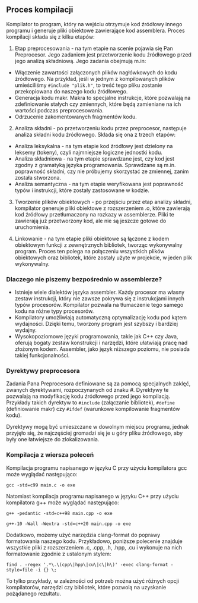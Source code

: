 ## Proces kompilacji

Kompilator to program, który na wejściu otrzymuje kod źródłowy innego programu i generuje pliki obiektowe zawierające kod assemblera. Proces kompilacji składa się z kilku etapów:

1. Etap preprocesowania - na tym etapie na scenie pojawia się Pan Preprocesor. Jego zadaniem jest przetworzenie kodu źródłowego przed jego analizą składniową. Jego zadania obejmują m.in:
  * Włączenie zawartości załączonych plików nagłówkowych do kodu źródłowego. Na przykład, jeśli w jednym z kompilowanych plików umieściliśmy <code>#include "plik.h"</code>, to treść tego pliku zostanie przekopiowana do naszego kodu źródłowego.
  * Generacja kodu makr. Makra to specjalne instrukcje, które pozwalają na zdefiniowanie stałych czy zmiennych, które będą zamieniane na ich wartości podczas preprocesowania.
  * Odrzucenie zakomentowanych fragmentów kodu.

2. Analiza składni - po przetworzeniu kodu przez preprocesor, następuje analiza składni kodu źródłowego. Składa się ona z trzech etapów:
  * Analiza leksykalna - na tym etapie kod źródłowy jest dzielony na leksemy (tokeny), czyli najmniejsze logiczne jednostki kodu.
  * Analiza składniowa - na tym etapie sprawdzane jest, czy kod jest zgodny z gramatyką języka programowania. Sprawdzane są m.in. poprawność składni, czy nie próbujemy skorzystać ze zmiennej, zanim została stworzona.
  * Analiza semantyczna - na tym etapie weryfikowana jest poprawność typów i instrukcji, które zostały zastosowane w kodzie.

3. Tworzenie plików obiektowych - po przejściu przez etap analizy składni, kompilator generuje pliki obiektowe z rozszerzeniem .o, które zawierają kod źródłowy przetłumaczony na rozkazy w assemblerze. Pliki te zawierają już przetworzony kod, ale nie są jeszcze gotowe do uruchomienia.

4. Linkowanie - na tym etapie pliki obiektowe są łączone z kodem obiektowym funkcji z zewnętrznych bibliotek, tworząc wykonywalny program. Proces ten polega na połączeniu wszystkich plików obiektowych oraz bibliotek, które zostały użyte w projekcie, w jeden plik wykonywalny.

### Dlaczego nie piszemy bezpośrednio w assemblerze?

* Istnieje wiele dialektów języka assembler. Każdy procesor ma własny zestaw instrukcji, który nie zawsze pokrywa się z instrukcjami innych typów procesorów. Kompilator pozwala na tłumaczenie tego samego kodu na różne typy procesorów.
* Kompilatory umożliwiają automatyczną optymalizację kodu pod kątem wydajności. Dzięki temu, tworzony program jest szybszy i bardziej wydajny.
* Wysokopoziomowe języki programowania, takie jak C++ czy Java, oferują bogaty zestaw konstrukcji i narzędzi, które ułatwiają pracę nad złożonym kodem. Assembler, jako język niższego poziomu, nie posiada takiej funkcjonalności.

### Dyrektywy preprocesora
Zadania Pana Preprocesora definiowane są za pomocą specjalnych zaklęć, zwanych dyrektywami, rozpoczynanych od znaku <i>#</i>. Dyrektywy te pozwalają na modyfikację kodu źródłowego przed jego kompilacją. Przykłady takich dyrektyw to <code>#include</code> (załączanie bibliotek), <code>#define</code> (definiowanie makr) czy <code>#ifdef</code> (warunkowe kompilowanie fragmentów kodu).

Dyrektywy mogą być umieszczane w dowolnym miejscu programu, jednak przyjęło się, że najczęściej gromadzi się je u góry pliku źródłowego, aby były one łatwiejsze do zlokalizowania.

### Kompilacja z wiersza poleceń
Kompilacja programu napisanego w języku C przy użyciu kompilatora gcc może wyglądać następująco:

```
gcc -std=c99 main.c -o exe
```

Natomiast kompilacja programu napisanego w języku C++ przy użyciu kompilatora g++ może wyglądać następująco:

```
g++ -pedantic -std=c++98 main.cpp -o exe
```

```
g++-10 -Wall -Wextra -std=c++20 main.cpp -o exe
```

Dodatkowo, możemy użyć narzędzia clang-format do poprawy formatowania naszego kodu. Przykładowo, poniższe polecenie znajduje wszystkie pliki z rozszerzeniem .c, .cpp, .h, .hpp, .cu i wykonuje na nich formatowanie zgodnie z ustalonym stylem:

```
find . -regex '.*\.\(cpp\|hpp\|cu\|c\|h\)' -exec clang-format -style=file -i {} \;
```

To tylko przykłady, w zależności od potrzeb można użyć różnych opcji kompilatorów, narzędzi czy bibliotek, które pozwolą na uzyskanie pożądanego rezultatu.
